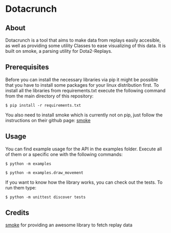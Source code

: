 Dotacrunch
==========

About
-----
Dotacrunch is a tool that aims to make data from replays easily accesible, as well as providing some utility Classes to ease visualizing of this data. It is built on smoke, a parsing utility for Dota2-Replays.

Prerequisites
-------------
Before you can install the necessary libraries via pip it might be possible that you have to install some packages for your linux distribution first. To install all the libraries from requirements.txt execute the following command from the main directory of this repository:

`$ pip install -r requirements.txt`


You also need to install smoke which is currently not on pip, just follow the instructions on their github page: [smoke](https://github.com/skadistats/smoke)

Usage
-----
You can find example usage for the API in the examples folder. Execute all of them or a specific one with the following commands:

`$ python -m examples`

`$ python -m examples.draw_movement`


If you want to know how the library works, you can check out the tests. To run them type:

`$ python -m unittest discover tests`

Credits
-------

[smoke](https://github.com/skadistats/smoke) for providing an awesome library to fetch replay data
